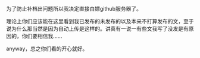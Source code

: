 为了防止补档出问题所以我决定直接白嫖github服务器了。

理论上你们应该能在这里看到我已发布的未发布的以及本来不打算发布的文，至于说为什么那当然是因为自动上传是这样的。讲真有一说一有些文我写了没发是有原因的，你们要相信我……

anyway，总之你们看的开心就好。
